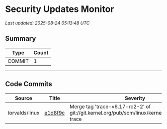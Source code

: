 # Security Updates Monitor

*Last updated: 2025-08-24 05:13:48 UTC*

## Summary
| Type | Count |
|------|-------|
| COMMIT | 1 |

---

## Code Commits

| Source | Title | Severity | Date |
|--------|-------|----------|------|
| torvalds/linux | [e1d8f9c](https://github.com/torvalds/linux/commit/e1d8f9ccb24ecd969fb1062886b20200acc60009) | Merge tag 'trace-v6.17-rc2-2' of git://git.kernel.org/pub/scm/linux/kernel/git/trace/linux-trace | 2025-08-23 |

